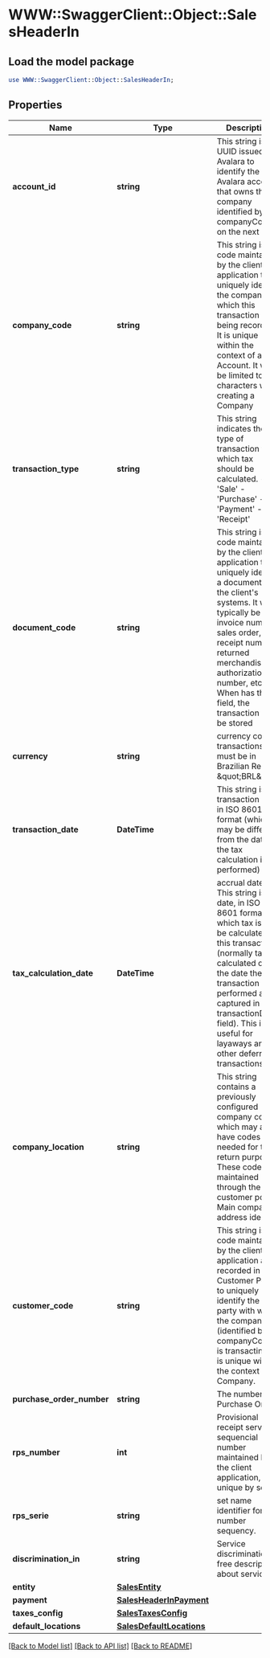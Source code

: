 # WWW::SwaggerClient::Object::SalesHeaderIn

## Load the model package
```perl
use WWW::SwaggerClient::Object::SalesHeaderIn;
```

## Properties
Name | Type | Description | Notes
------------ | ------------- | ------------- | -------------
**account_id** | **string** | This string is a UUID issued by Avalara to identify the Avalara account that owns the company identified by the companyCode on the next line. | 
**company_code** | **string** | This string is a code maintained by the client application to uniquely identify the company for which this transaction is being recorded. It is unique within the context of an Account. It will be limited to 60 characters when creating a Company | 
**transaction_type** | **string** | This string indicates the type of transaction for which tax should be calculated. - &#39;Sale&#39; - &#39;Purchase&#39; - &#39;Payment&#39; - &#39;Receipt&#39;  | 
**document_code** | **string** | This string is a code maintained by the client application to uniquely identify a document in the client&#39;s systems. It will typically be an invoice number, sales order, receipt number, returned merchandise authorization number, etc. When has this field, the transaction will be stored | [optional] 
**currency** | **string** | currency code / transactions must be in Brazilian Reais \&quot;BRL\&quot; | 
**transaction_date** | **DateTime** | This string is the transaction date in ISO 8601 format (which may be different from the date the tax calculation is performed) | 
**tax_calculation_date** | **DateTime** | accrual date, This string is the date, in ISO 8601 format, on which tax is to be calculated for this transaction (normally tax is calculated on the date the transaction is performed as captured in the transactionDate field). This is useful for layaways and other deferred transactions. | [optional] 
**company_location** | **string** | This string contains a previously configured company code which may also have codes needed for tax return purposes. These codes are maintained through the customer portal. Main company address identity | 
**customer_code** | **string** | This string is a code maintained by the client application and recorded in Customer Portal to uniquely identify the party with whom the company (identified by companyCode) is transacting. It is unique within the context of a Company. | 
**purchase_order_number** | **string** | The number of Purchase Order | [optional] 
**rps_number** | **int** | Provisional receipt services, sequencial number maintained by the client application, unique by serie | [optional] 
**rps_serie** | **string** | set name identifier for rps number sequency. | [optional] [default to &#39;0&#39;]
**discrimination_in** | **string** | Service discrimination, free description about service | [optional] 
**entity** | [**SalesEntity**](SalesEntity.md) |  | [optional] 
**payment** | [**SalesHeaderInPayment**](SalesHeaderInPayment.md) |  | [optional] 
**taxes_config** | [**SalesTaxesConfig**](SalesTaxesConfig.md) |  | [optional] 
**default_locations** | [**SalesDefaultLocations**](SalesDefaultLocations.md) |  | [optional] 

[[Back to Model list]](../README.md#documentation-for-models) [[Back to API list]](../README.md#documentation-for-api-endpoints) [[Back to README]](../README.md)


